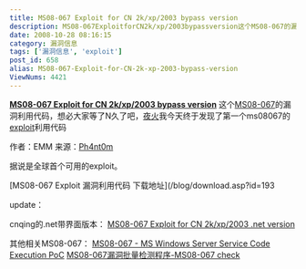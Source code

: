 ```yaml
---
title: MS08-067 Exploit for CN 2k/xp/2003 bypass version
description: MS08-067ExploitforCN2k/xp/2003bypassversion这个MS08-067的漏洞利用代码，想必大家等了N久了吧，夜火我今天终于发现了第一个ms08067的exploit利用代码
date: 2008-10-28 08:16:15
category: 漏洞信息
tags: ['漏洞信息', 'exploit']
post_id: 658
alias: MS08-067-Exploit-for-CN-2k-xp-2003-bypass-version
ViewNums: 4421
---
```


**[MS08-067 Exploit for CN 2k/xp/2003 bypass version](/blog/ms08-067-exploit-for-cn-2k-xp-2003-bypass-version)** 这个[MS08-067](/blog/ms08-067)的漏洞利用代码，想必大家等了N久了吧，[夜火](/blog/)我今天终于发现了第一个ms08067的[exploit](/tags/exploit)利用代码

作者：EMM
来源：[Ph4nt0m](https://groups.google.com/group/ph4nt0m/browse_thread/thread/140a0bfd00c1b756)

据说是全球首个可用的exploit。

[MS08-067 Exploit 漏洞利用代码 下载地址](/blog/download.asp?id=193

update：

cnqing的.net带界面版本：
[MS08-067 Exploit for CN 2k/xp/2003 .net version](/blog/ms08-067-exploit-for-cn-2k-xp-2003-net-version "MS08-067 Exploit for CN 2k/xp/2003 .net version")

其他相关MS08-067：
[MS08-067 - MS Windows Server Service Code Execution PoC](/blog/ms08-067 "MS08-067 - MS Windows Server Service Code Execution PoC")
[MS08-067漏洞批量检测程序-MS08-067 check](/blog/ms08-067-check "MS08-067漏洞批量检测程序-MS08-067 check")

